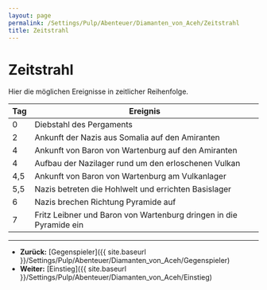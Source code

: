 ```yaml
---
layout: page
permalink: /Settings/Pulp/Abenteuer/Diamanten_von_Aceh/Zeitstrahl
title: Zeitstrahl
---
```


# Zeitstrahl

Hier die möglichen Ereignisse in zeitlicher Reihenfolge.

<table>
<thead>
<tr><th>Tag</th><th>Ereignis</th></tr>
</thead>
<tbody>
<tr><td>0</td><td>Diebstahl des Pergaments</td></tr>
<tr><td>2</td><td>Ankunft der Nazis aus Somalia auf den Amiranten</td></tr>
<tr><td>4</td><td>Ankunft von Baron von Wartenburg auf den Amiranten</td></tr>
<tr><td>4</td><td>Aufbau der Nazilager rund um den erloschenen Vulkan</td></tr>
<tr><td>4,5</td><td>Ankunft von Baron von Wartenburg am Vulkanlager</td></tr>
<tr><td>5,5</td><td>Nazis betreten die Hohlwelt und errichten Basislager</td></tr>
<tr><td>6</td><td>Nazis brechen Richtung Pyramide auf</td></tr>
<tr><td>7</td><td>Fritz Leibner und Baron von Wartenburg dringen in die Pyramide ein</td></tr>
</tbody>
</table>

***
- <strong>Zurück:</strong> [Gegenspieler]({{ site.baseurl }}/Settings/Pulp/Abenteuer/Diamanten_von_Aceh/Gegenspieler)
- <strong>Weiter:</strong> [Einstieg]({{ site.baseurl }}/Settings/Pulp/Abenteuer/Diamanten_von_Aceh/Einstieg)

